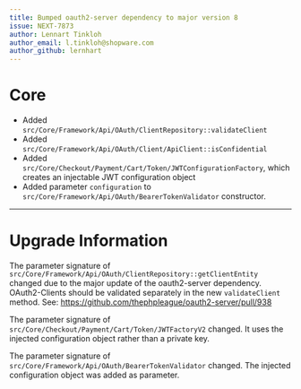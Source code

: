 ```yaml
---
title: Bumped oauth2-server dependency to major version 8
issue: NEXT-7873
author: Lennart Tinkloh
author_email: l.tinkloh@shopware.com 
author_github: lernhart
---
```

# Core
* Added `src/Core/Framework/Api/OAuth/ClientRepository::validateClient`
* Added `src/Core/Framework/Api/OAuth/Client/ApiClient::isConfidential`
* Added `src/Core/Checkout/Payment/Cart/Token/JWTConfigurationFactory`, which creates an injectable JWT configuration object
* Added parameter `configuration` to `src/Core/Framework/Api/OAuth/BearerTokenValidator` constructor.

___
# Upgrade Information
The parameter signature of `src/Core/Framework/Api/OAuth/ClientRepository::getClientEntity` changed due to the major update of the oauth2-server dependency.
OAuth2-Clients should be validated separately in the new `validateClient` method.
See: https://github.com/thephpleague/oauth2-server/pull/938

The parameter signature of `src/Core/Checkout/Payment/Cart/Token/JWTFactoryV2` changed.
It uses the injected configuration object rather than a private key.

The parameter signature of `src/Core/Framework/Api/OAuth/BearerTokenValidator` changed.
The injected configuration object was added as parameter.
